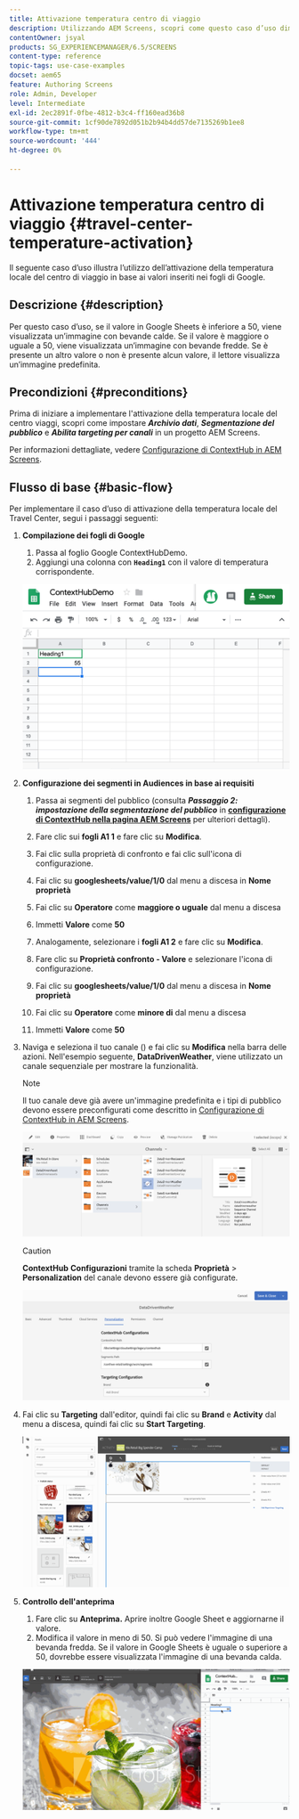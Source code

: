 ```yaml
---
title: Attivazione temperatura centro di viaggio
description: Utilizzando AEM Screens, scopri come questo caso d’uso dimostra l’utilizzo dell’attivazione della temperatura locale del centro di viaggio in base ai valori inseriti nei fogli Google.
contentOwner: jsyal
products: SG_EXPERIENCEMANAGER/6.5/SCREENS
content-type: reference
topic-tags: use-case-examples
docset: aem65
feature: Authoring Screens
role: Admin, Developer
level: Intermediate
exl-id: 2ec2891f-0fbe-4812-b3c4-ff160ead36b8
source-git-commit: 1cf90de7892d051b2b94b4dd57de7135269b1ee8
workflow-type: tm+mt
source-wordcount: '444'
ht-degree: 0%

---
```


# Attivazione temperatura centro di viaggio {#travel-center-temperature-activation}

Il seguente caso d’uso illustra l’utilizzo dell’attivazione della temperatura locale del centro di viaggio in base ai valori inseriti nei fogli di Google.

## Descrizione {#description}

Per questo caso d’uso, se il valore in Google Sheets è inferiore a 50, viene visualizzata un’immagine con bevande calde. Se il valore è maggiore o uguale a 50, viene visualizzata un’immagine con bevande fredde. Se è presente un altro valore o non è presente alcun valore, il lettore visualizza un’immagine predefinita.

## Precondizioni {#preconditions}

Prima di iniziare a implementare l&#39;attivazione della temperatura locale del centro viaggi, scopri come impostare ***Archivio dati***, ***Segmentazione del pubblico*** e ***Abilita targeting per canali*** in un progetto AEM Screens.

Per informazioni dettagliate, vedere [Configurazione di ContextHub in AEM Screens](configuring-context-hub.md).

## Flusso di base {#basic-flow}

Per implementare il caso d’uso di attivazione della temperatura locale del Travel Center, segui i passaggi seguenti:

1. **Compilazione dei fogli di Google**

   1. Passa al foglio Google ContextHubDemo.
   1. Aggiungi una colonna con **`Heading1`** con il valore di temperatura corrispondente.

   ![schermata_shot_2019-05-08at112911am](assets/screen_shot_2019-05-08at112911am.png)

1. **Configurazione dei segmenti in Audiences in base ai requisiti**

   1. Passa ai segmenti del pubblico (consulta ***Passaggio 2: impostazione della segmentazione del pubblico*** in **[configurazione di ContextHub nella pagina AEM Screens](configuring-context-hub.md)** per ulteriori dettagli).

   1. Fare clic sui **fogli A1 1** e fare clic su **Modifica**.

   1. Fai clic sulla proprietà di confronto e fai clic sull&#39;icona di configurazione.
   1. Fai clic su **googlesheets/value/1/0** dal menu a discesa in **Nome proprietà**

   1. Fai clic su **Operatore** come **maggiore o uguale** dal menu a discesa

   1. Immetti **Valore** come **50**

   1. Analogamente, selezionare i **fogli A1 2** e fare clic su **Modifica**.

   1. Fare clic su **Proprietà confronto - Valore** e selezionare l&#39;icona di configurazione.
   1. Fai clic su **googlesheets/value/1/0** dal menu a discesa in **Nome proprietà**

   1. Fai clic su **Operatore** come **minore di** dal menu a discesa

   1. Immetti **Valore** come **50**

1. Naviga e seleziona il tuo canale () e fai clic su **Modifica** nella barra delle azioni. Nell&#39;esempio seguente, **DataDrivenWeather**, viene utilizzato un canale sequenziale per mostrare la funzionalità.

   >[!NOTE]
   >
   >Il tuo canale deve già avere un&#39;immagine predefinita e i tipi di pubblico devono essere preconfigurati come descritto in [Configurazione di ContextHub in AEM Screens](configuring-context-hub.md).

   ![schermata_shot_2019-05-08at113022am](assets/screen_shot_2019-05-08at113022am.png)

   >[!CAUTION]
   >
   >**ContextHub** **Configurazioni** tramite la scheda **Proprietà** > **Personalization** del canale devono essere già configurate.

   ![schermata_shot_2019-05-08at114106am](assets/screen_shot_2019-05-08at114106am.png)

1. Fai clic su **Targeting** dall&#39;editor, quindi fai clic su **Brand** e **Activity** dal menu a discesa, quindi fai clic su **Start Targeting**.

   ![nuova_attività3](assets/new_activity3.gif)

1. **Controllo dell&#39;anteprima**

   1. Fare clic su **Anteprima.** Aprire inoltre Google Sheet e aggiornarne il valore.
   1. Modifica il valore in meno di 50. Si può vedere l&#39;immagine di una bevanda fredda. Se il valore in Google Sheets è uguale o superiore a 50, dovrebbe essere visualizzata l&#39;immagine di una bevanda calda.

   ![risultato3](assets/result3.gif)
